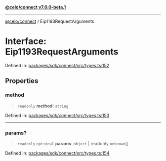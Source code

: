 [**@celo/connect v7.0.0-beta.1**](../README.md)

***

[@celo/connect](../globals.md) / Eip1193RequestArguments

# Interface: Eip1193RequestArguments

Defined in: [packages/sdk/connect/src/types.ts:152](https://github.com/celo-org/developer-tooling/blob/master/packages/sdk/connect/src/types.ts#L152)

## Properties

### method

> `readonly` **method**: `string`

Defined in: [packages/sdk/connect/src/types.ts:153](https://github.com/celo-org/developer-tooling/blob/master/packages/sdk/connect/src/types.ts#L153)

***

### params?

> `readonly` `optional` **params**: `object` \| readonly `unknown`[]

Defined in: [packages/sdk/connect/src/types.ts:154](https://github.com/celo-org/developer-tooling/blob/master/packages/sdk/connect/src/types.ts#L154)
